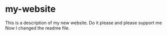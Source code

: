 # my-website

This is a description of my new website.
Do it please and please support me
Now I changed the readme file.

